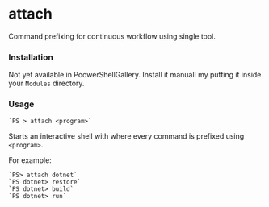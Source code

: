 # attach

Command prefixing for continuous workflow using single tool.

### Installation

Not yet available in PoowerShellGallery. Install it manuall my putting it inside your `Modules` directory.

### Usage

    `PS > attach <program>`

Starts an interactive shell with where every command is prefixed using `<program>`.

For example:

    `PS> attach dotnet`
    `PS dotnet> restore`
    `PS dotnet> build`
    `PS dotnet> run`
    